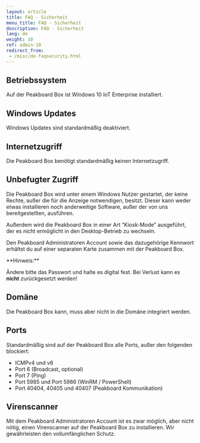 ```yaml
---
layout: article
title: FAQ - Sicherheit
menu_title: FAQ - Sicherheit
description: FAQ - Sicherheit
lang: de
weight: 10
ref: admin-10
redirect_from:
 - /misc/de-faqsecurity.html
---
```


## Betriebssystem

Auf der Peakboard Box ist Windows 10 IoT Enterprise installiert.

## Windows Updates

Windows Updates sind standardmäßig deaktiviert.

## Internetzugriff

Die Peakboard Box benötigt standardmäßig keinen Internetzugriff.

## Unbefugter Zugriff

Die Peakboard Box wird unter einem Windows Nutzer gestartet, der keine Rechte, außer die für die Anzeige notwendigen, besitzt. Dieser kann weder etwas installieren noch anderweitige Software, außer der von uns bereitgestellten, ausführen.

Außerdem wird die Peakboard Box in einer Art “Kiosk-Mode” ausgeführt, der es nicht ermöglicht in den Desktop-Betrieb zu wechseln.

Den Peakboard Administratoren Account sowie das dazugehörige Kennwort erhältst du auf einer separaten Karte zusammen mit der Peakboard Box.

<div class="box-warning" markdown="1">
**Hinweis:**

Ändere bitte das Passwort und halte es digital fest. Bei Verlust kann es **nicht** zurückgesetzt werden!
</div>

## Domäne

Die Peakboard Box kann, muss aber nicht in die Domäne integriert werden.

## Ports

Standardmäßig sind auf der Peakboard Box alle Ports, außer den folgenden blockiert:

* ICMPv4 und v6
* Port 6 (Broadcast, optional)
* Port 7 (Ping)
* Port 5985 und Port 5986 (WinRM / PowerShell)  
* Port 40404, 40405 und 40407 (Peakboard Kommunikation)

## Virenscanner

Mit dem Peakboard Administratoren Account ist es zwar möglich, aber nicht nötig, einen Virenscanner auf der Peakboard Box zu installieren.
Wir gewährleisten den vollumfänglichen Schutz.  
